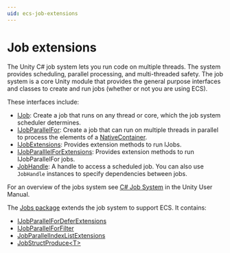 ```yaml
---
uid: ecs-job-extensions
---
```

# Job extensions

The Unity C# job system lets you run code on multiple threads. The system provides scheduling, parallel processing, and multi-threaded safety. The job system is a core Unity module that provides the general purpose interfaces and classes to create and run jobs (whether or not you are using ECS). 

These interfaces include:

* [IJob](https://docs.unity3d.com/ScriptReference/Unity.Jobs.IJob.html): Create a job that runs on any thread or core, which the job system scheduler determines.
* [IJobParallelFor](https://docs.unity3d.com/ScriptReference/Unity.Jobs.IJobParallelFor.html): Create a job that can run on multiple threads in parallel to process the elements of a [NativeContainer](https://docs.unity3d.com/Manual/JobSystemNativeContainer.html).
* [IJobExtensions](https://docs.unity3d.com/ScriptReference/Unity.Jobs.IJobExtensions.html): Provides extension methods to run IJobs.
* [IJobParalllelForExtensions](https://docs.unity3d.com/ScriptReference/Unity.Jobs.IJobParallelForExtensions.html): Provides extension methods to run IJobParallelFor jobs.
* [JobHandle](https://docs.unity3d.com/ScriptReference/Unity.Jobs.JobHandle.html): A handle to access a scheduled job. You can also use `JobHandle` instances to specify dependencies between jobs.

For an overview of the jobs system see [C# Job System](https://docs.unity3d.com/Manual/JobSystemSafetySystem.html) in the Unity User Manual.

The [Jobs package](https://docs.unity3d.com/Packages/com.unity.jobs@latest) extends the job system to support ECS. It contains:

* [IJobParallelForDeferExtensions](https://docs.unity3d.com/Packages/com.unity.jobs@latest?preview=1&subfolder=/api/Unity.Jobs.IJobParallelForDeferExtensions.html)
* [IJobParallelForFilter](https://docs.unity3d.com/Packages/com.unity.jobs@latest?preview=1&subfolder=/api/Unity.Jobs.IJobParallelForFilter.html)
* [JobParallelIndexListExtensions](https://docs.unity3d.com/Packages/com.unity.jobs@latest?preview=1&subfolder=/api/Unity.Jobs.JobParallelIndexListExtensions.html)
* [Job​Struct​Produce&lt;T&gt;](https://docs.unity3d.com/Packages/com.unity.jobs@latest?preview=1&subfolder=/api/Unity.Jobs.JobParallelIndexListExtensions.JobStructProduce-1.html)

